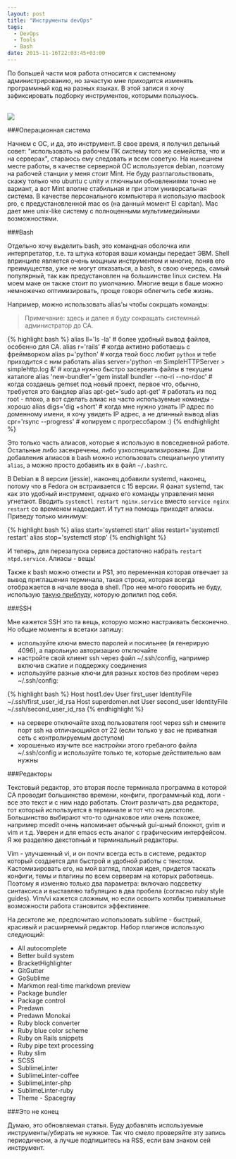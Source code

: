 ```yaml
---
layout: post
title: "Инструменты devOps"
tags:
  - DevOps
  - Tools
  - Bash
date: 2015-11-16T22:03:45+03:00
---
```


По большей части моя работа относится к системному администрированию, но зачастую мне приходится изменять программный код на разных языках. В этой записи я хочу зафиксировать подборку инструментов, которыми пользуюсь.


<br>
<img src="https://farm1.staticflickr.com/581/22860156877_dacb02b3ea_o.jpg">
<br>

###Операционная система

Начнем с ОС, и да, это инструмент. В свое время, я получил дельный совет: "использовать на рабочем ПК систему того же семейства, что и на серверах", стараюсь ему следовать и всем советую. На нынешнем месте работы, в качестве серверной ОС используется debian, поэтому на рабочей станции у меня стоит Mint. Не буду разглагольствовать, скажу только что ubuntu с unity и глючными обновлениями точно не вариант, а вот Mint вполне стабильная и при этом универсальная система. В качестве персонального компьютера я использую macbook pro, с предустановленной mac os (на данный момент El capitan). Mac дает мне unix-like систему с полноценными мультимедийными возможностями.

###Bash

Отдельно хочу выделить bash, это командная оболочка или интерпретатор, т.е. та штука которая ваши команды передает ЭВМ. Shell впринципе является очень мощным инструментом и многие, поняв его преимущества, уже не могут отказаться, а bash, в свою очередь, самый популярный, так как предустановлен на большинстве linux систем. На моем маке он также стоит по умолчанию. Многие вещи в баше можно немножечко оптимизировать, проще говоря облегчить себе жизнь.

Например, можно использовать alias'ы чтобы сокрщать команды:

> Примечание: здесь и далее я буду сокращать системный администратор до СА.

{% highlight bash %}
alias ll='ls -la' # более удобный вывод файлов, особенно для СА.
alias r='rails'   # когда активно работаешь с фреймворком
alias p='python'  # когда твой босс любит `python` и тебе приходится с ним работать
alias server='python -m SimpleHTTPServer > simplehttp.log &' # когда нужно быстро засервить файлы в текущем каталоге
alias 'new-bundler'='gem install bundler --no-ri --no-rdoc' # когда создаешь gemset под новый проект, первое что, обычно, требуется это бандлер
alias apt-get='sudo apt-get' # работать из под root - плохо, а вот сделать алиас на часто используемые команды - хорошо
alias digs='dig +short' # когда мне нужно узнать IP адрес по доменному имени, я хочу увидеть IP адрес, а не длинный вывод
alias cpr='rsync --progress' # копируем с прогрессбаром :)
{% endhighlight %}

Это только часть алиасов, которые я использую в повседневной работе. Остальные либо засекречены, либо узкоспециализированы. Для добавления алиасов в bash можно использовать специальную утилиту `alias`, а можно просто добавить их в файл `~/.bashrc`.

В Debian в 8 версии (jessie), наконец добавили systemd, наконец, потому что в Fedora он встраивается с 15 версии. Я фанат systemd, так как это удобный инструмент, однако его команды управления меня угнетают. Вводить `systemctl restart nginx.service` вместо `service nginx restart` со временем надоедает. И тут на помощь приходят алиасы. Приведу только минимум:

{% highlight bash %}
alias start='systemctl start'
alias restart='systemctl restart'
alias stop='systemctl stop'
{% endhighlight %}

И теперь, для перезапуска сервиса достаточно набрать `restart ntpd.service`. Алиасы - вещь!

Также к bash можно отнести и PS1, это переменная которая отвечает за вывод приглашения терминала, такая строка, которая всегда отображается в начале ввода в shell. Про нее много говорить не буду, использую <a href="http://mediadoneright.com/content/ultimate-git-ps1-bash-prompt" target="_blank">такую приблуду</a>, которую допилил под себя.

###SSH

Мне кажется SSH это та вещь, которую можно настраивать бесконечно. Но общие моменты я всетаки запишу:

* используйте ключи вместо паролей и посильнее (я генерирую 4096), а парольную авторизацию отключайте
* настройте свой клиент ssh через файл ~/.ssh/config, например включив сжатие и поддержку соединения
* используйте разные ключи для разных хостов без проблем через ~/.ssh/config:

{% highlight bash %}
Host host1.dev
  User first_user
  IdentityFile ~/.ssh/first_user_id_rsa
Host superdomen.net
  User second_user
  IdentityFile ~/.ssh/second_user_id_rsa
{% endhighlight %}

* на сервере отключайте вход пользователя root через ssh и смените порт ssh на отличающийся от 22 (если только у вас не приватная сеть с контролируемым доступом)
* хорошенько изучите все настройки этого гребаного файла ~/.ssh/config и используйте только те, которые действительно вам нужны

###Редакторы

Текстовый редактор, это вторая после терминала программа в которой СА проводит большинство времени, конфиги, программный код, логи - все это текст и с ним надо работать. Стоит различать два редактора, тот который используется в терминале и тот что на десктопе. Большинство выбирают что-то одинаковое или очень похожее, например mcedit очень напоминает обычный gui-шный блокнот, gvim и vim и т.д. Уверен и для emacs есть аналог с графическим интерфейсом. Я же разделяю декстопный и терминальный редакторы.

Vim - улучшенный vi, и он почти всегда есть в системе, редактор который создается для быстрой и удобной работы с текстом. Кастомизировать его, на мой взгляд, плохая идея, придется таскать конфиги, темы и плагины по всем серверам на которых работаешь. Поэтому я изменяю только два параметра: включаю подсветку синтаксиса и выставляю табуляцию в два пробела (согласно ruby style guides). Vim/vi кажется сложным, но если освоить хотябы тривиальные возможности работа становится эффективнее.

На десктопе же, предпочитаю использовать sublime - быстрый, красивый и расширяемый редактор. Набор плагинов использую следующий:

* All autocomplete
* Better build system
* BracketHighlighter
* GitGutter
* GoSublime
* Markmon real-time markdown preview
* Package bundler
* Package control
* Predawn
* Predawn Monokai
* Ruby block converter
* Ruby blue color scheme
* Ruby on Rails snippets
* Ruby pipe text processing
* Ruby slim
* SCSS
* SublimeLinter
* SublimeLinter-coffee
* SublimeLinter-php
* SublimeLinter-ruby
* Theme - Spacegray

###Это не конец

Думаю, это обновляемая статья. Буду добавлять используемые инструменты/убирать не нужное. Так что смело проверяйте эту запись периодически, а лучше подпишитесь на RSS, если вам знаком сей инструмент.




